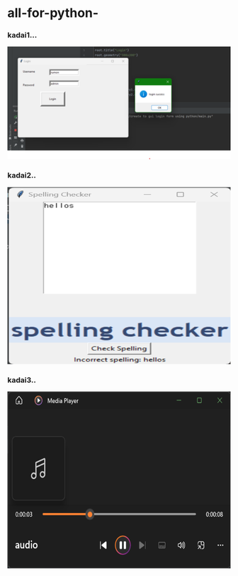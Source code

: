 # all-for-python- #
### kadai1... ###
<img src="create to gui login form using python/execution result.png" width ="700px">

### kadai2.. ###

<img src="spelling chacker/execution result.png" height="400px" width ="700px">

### kadai3.. ###
<img src="text to speech/text to speech.png" height="400px" width ="700px">
